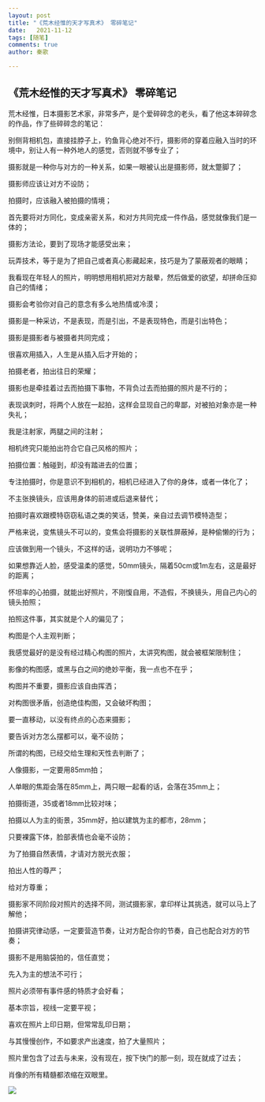 ```yaml
---
layout: post
title: "《荒木经惟的天才写真术》 零碎笔记"
date:   2021-11-12
tags: [随笔]
comments: true
author: 秦歌

---
```


##  《荒木经惟的天才写真术》 零碎笔记

荒木经惟，日本摄影艺术家，非常多产，是个爱碎碎念的老头，看了他这本碎碎念的作品，作了些碎碎念的笔记：

别侧背相机包，直接挂脖子上，钓鱼背心绝对不行，摄影师的穿着应融入当时的环境中，别让人有一种外地人的感觉，否则就不够专业了；

摄影就是一种你与对方的一种关系，如果一眼被认出是摄影师，就太蹩脚了；

摄影师应该让对方不设防；

拍摄时，应该融入被拍摄的情境；

首先要将对方同化，变成亲密关系，和对方共同完成一件作品，感觉就像我们是一体的；

摄影方法论，要到了现场才能感受出来；

玩弄技术，等于是为了把自己或者真心影藏起来，技巧是为了蒙蔽观者的眼睛；

我看现在年轻人的照片，明明想用相机把对方敲晕，然后做爱的欲望，却拼命压抑自己的情绪；

摄影会考验你对自己的意念有多么地热情或冷漠；

摄影是一种采访，不是表现，而是引出，不是表现特色，而是引出特色；

摄影是摄影者与被摄者共同完成；

很喜欢用插入，人生是从插入后才开始的；

拍摄老者，拍出往日的荣耀；

摄影也是牵挂着过去而拍摄下事物，不背负过去而拍摄的照片是不行的；

表现讽刺时，将两个人放在一起拍，这样会显现自己的卑鄙，对被拍对象亦是一种失礼；

我是注射家，两腿之间的注射；

相机终究只能拍出符合它自己风格的照片；

拍摄位置：触碰到，却没有踏进去的位置；

专注拍摄时，你是意识不到相机的，相机已经进入了你的身体，或者一体化了；

不主张换镜头，应该用身体的前进或后退来替代；

拍摄时喜欢跟模特窃窃私语之类的笑话，赞美，亲自过去调节模特造型；

严格来说，变焦镜头不可以的，变焦会将摄影的关联性屏蔽掉，是种偷懒的行为；

应该做到用一个镜头，不这样的话，说明功力不够呢；

如果想靠近人脸，感受温柔的感觉，50mm镜头，隔着50cm或1m左右，这是最好的距离；

怀坦率的心拍摄，就能出好照片，不刚愎自用，不造假，不换镜头，用自己内心的镜头拍照；

拍照这件事，其实就是个人的偏见了；

构图是个人主观判断；

我感觉最好的是没有经过精心构图的照片，太讲究构图，就会被框架限制住；

影像的构图感，或黑与白之间的绝妙平衡，我一点也不在乎；

构图并不重要，摄影应该自由挥洒；

对构图很矛盾，创造绝佳构图，又会破坏构图；

要一直移动，以没有终点的心态来摄影；

要告诉对方怎么摆都可以，毫不设防；

所谓的构图，已经交给生理和天性去判断了；

人像摄影，一定要用85mm拍；

人单眼的焦距会落在85mm上，两只眼一起看的话，会落在35mm上；

拍摄街道，35或者18mm比较对味；

拍摄以人为主的街景，35mm好，拍以建筑为主的都市，28mm；

只要裸露下体，脸部表情也会毫不设防；

为了拍摄自然表情，才请对方脱光衣服；

拍出人性的尊严；

给对方尊重；

摄影家不同阶段对照片的选择不同，测试摄影家，拿印样让其挑选，就可以马上了解他；

拍摄讲究律动感，一定要营造节奏，让对方配合你的节奏，自己也配合对方的节奏；

摄影不是用脑袋拍的，信任直觉；

先入为主的想法不可行；

照片必须带有事件感的特质才会好看；

基本宗旨，视线一定要平视；

喜欢在照片上印日期，但常常乱印日期；

与其慢慢创作，不如要求产出速度，拍了大量照片；

照片里包含了过去与未来，没有现在，按下快门的那一刻，现在就成了过去；

肖像的所有精髓都浓缩在双眼里。

![](https://raw.githubusercontent.com/jandyxu/jandyxu.github.io/master/images/huangmu/71OaX5cESCL.jpg)
